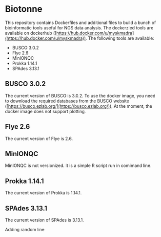# Biotonne

This repository contains Dockerfiles and additional files to build a bunch of bioinformatic tools useful for NGS data analysis. The dockerzied tools are available on dockerhub ([https://hub.docker.com/u/myskmadra](https://hub.docker.com/u/myskmadra)). The following tools are available:

- BUSCO 3.0.2
- Flye 2.6
- MinIONQC
- Prokka 1.14.1
- SPAdes 3.13.1

## BUSCO 3.0.2

The current version of BUSCO is 3.0.2. To use the docker image, you need to download the required databases from the BUSCO website ([https://busco.ezlab.org/](https://busco.ezlab.org/)). At the moment, the docker image does not support plotting.

## Flye 2.6

The current version of Flye is 2.6.

## MinIONQC

MinIONQC is not versionized. It is a simple R script run in comimand line.

## Prokka 1.14.1

The current version of Prokka is 1.14.1.

## SPAdes 3.13.1

The current version of SPAdes is 3.13.1.

Adding random line
